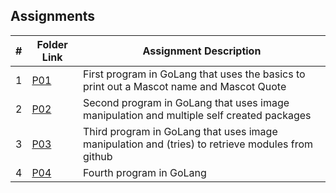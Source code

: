 ## Assignments

|   #   | Folder Link | Assignment Description |
| :---: | ----------- | ---------------------- |
|   1   | [P01](https://github.com/ZZaner67/CMPS-4143/tree/main/Assignments/P01)      | First program in GoLang that uses the basics to print out a Mascot name and Mascot Quote          |
|   2   | [P02](https://github.com/ZZaner67/CMPS-4143/tree/main/Assignments/P02)      | Second program in GoLang that uses image manipulation and multiple self created packages          |
|   3   | [P03](https://github.com/ZZaner67/CMPS-4143/tree/main/Assignments/P03)      | Third program in GoLang that uses image manipulation and (tries) to retrieve modules from github  |
|   4   | [P04]()      | Fourth program in GoLang   |
